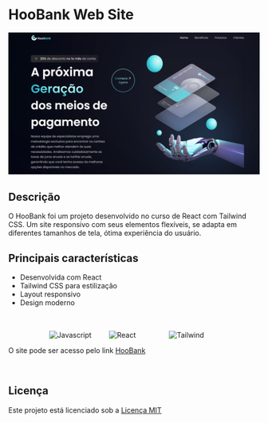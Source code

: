 # HooBank Web Site

![HooBank](./src/assets/img_bank_readme.png)


## Descrição
O HooBank foi um projeto desenvolvido no curso de React com Tailwind CSS. Um site responsivo com seus elementos flexíveis, se adapta em diferentes tamanhos de tela, ótima experiência do usuário.

## Principais características
- Desenvolvida com React
- Tailwind CSS para estilização
- Layout responsivo
- Design moderno
  
</br>
</br>

<div style="display: flex; justify-content: center;">
    <img src="https://user-images.githubusercontent.com/25181517/117447155-6a868a00-af3d-11eb-9cfe-245df15c9f3f.png" alt="Javascript" width="100" style="margin: 0 10px;">
    <img src="https://user-images.githubusercontent.com/25181517/183897015-94a058a6-b86e-4e42-a37f-bf92061753e5.png" alt="React" width="100" style="margin: 0 10px;">
    <img src="https://user-images.githubusercontent.com/25181517/202896760-337261ed-ee92-4979-84c4-d4b829c7355d.png" alt="Tailwind" width="100" style="margin: 0 10px;">
</div>

O site pode ser acesso pelo link <a href="https://hoobank-web-site.vercel.app/">HooBank</a>

</br>

## Licença
Este projeto está licenciado sob a [Licença MIT](https://opensource.org/licenses/MIT)
